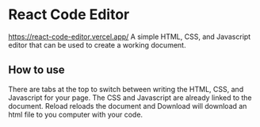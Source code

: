 # React Code Editor

https://react-code-editor.vercel.app/
A simple HTML, CSS, and Javascript editor that can be used to create a working document.


## How to use

There are tabs at the top to switch between writing the HTML, CSS, and Javascript for your page. The CSS and Javascript are already linked to the document. Reload reloads the document and Download will download an html file to you computer with your code.
 
